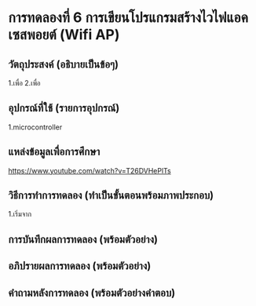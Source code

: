 # การทดลองที่ 6 การเขียนโปรแกรมสร้างไวไฟแอคเซสพอยต์ (Wifi AP)

## วัตถุประสงค์ (อธิบายเป็นข้อๆ)
1.เพื่อ
2.เพื่อ


## อุปกรณ์ที่ใช้ (รายการอุปกรณ์)
1.microcontroller


## แหล่งข้อมูลเพื่อการศึกษา
https://www.youtube.com/watch?v=T26DVHePlTs

## วิธีการทำการทดลอง (ทำเป็นขั้นตอนพร้อมภาพประกอบ)
1.เริ่มจาก


## การบันทึกผลการทดลอง (พร้อมตัวอย่าง)

## อภิปรายผลการทดลอง (พร้อมตัวอย่าง)

## คำถามหลังการทดลอง (พร้อมตัวอย่างคำตอบ)
